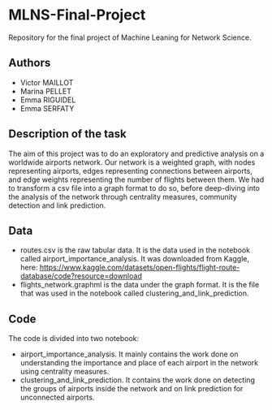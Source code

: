 # MLNS-Final-Project
Repository for the final project of Machine Leaning for Network Science.

## Authors
- Victor MAILLOT
- Marina PELLET
- Emma RIGUIDEL
- Emma SERFATY


## Description of the task
The aim of this project was to do an exploratory and predictive analysis on a worldwide airports network. Our network is a weighted graph, with nodes representing airports, edges representing connections between airports, and edge weights representing the number of flights between them. We had to transform a csv file into a graph format to do so, before deep-diving into the analysis of the network through centrality measures, community detection and link prediction. 

## Data
- routes.csv is the raw tabular data. It is the data used in the notebook called airport_importance_analysis. It was downloaded from Kaggle, here: https://www.kaggle.com/datasets/open-flights/flight-route-database/code?resource=download
- flights_network.graphml is the data under the graph format. It is the file that was used in the notebook called clustering_and_link_prediction.

## Code
The code is divided into two notebook:
- airport_importance_analysis. It mainly contains the work done on understanding the importance and place of each airport in the network using centrality measures. 
- clustering_and_link_prediction. It contains the work done on detecting the groups of airports inside the network and on link prediction for unconnected airports. 

